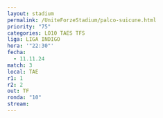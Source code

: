 ```yaml
---
layout: stadium
permalink: /UniteForzeStadium/palco-suicune.html
priority: "75"
categories: LO10 TAES TFS
liga: LIGA INDIGO
hora: '"22:30"'
fecha:
  - 11.11.24
match: 3
local: TAE
r1: 1
r2: 2
out: TF
ronda: "10"
stream:
---
```

